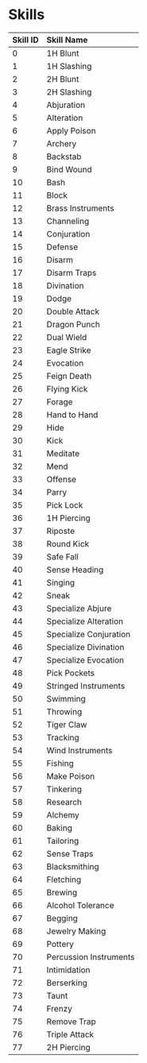 # Skills



| **Skill ID** | **Skill Name** |
| :--- | :--- |
| 0 | 1H Blunt |
| 1 | 1H Slashing |
| 2 | 2H Blunt |
| 3 | 2H Slashing |
| 4 | Abjuration |
| 5 | Alteration |
| 6 | Apply Poison |
| 7 | Archery |
| 8 | Backstab |
| 9 | Bind Wound |
| 10 | Bash |
| 11 | Block |
| 12 | Brass Instruments |
| 13 | Channeling |
| 14 | Conjuration |
| 15 | Defense |
| 16 | Disarm |
| 17 | Disarm Traps |
| 18 | Divination |
| 19 | Dodge |
| 20 | Double Attack |
| 21 | Dragon Punch |
| 22 | Dual Wield |
| 23 | Eagle Strike |
| 24 | Evocation |
| 25 | Feign Death |
| 26 | Flying Kick |
| 27 | Forage |
| 28 | Hand to Hand |
| 29 | Hide |
| 30 | Kick |
| 31 | Meditate |
| 32 | Mend |
| 33 | Offense |
| 34 | Parry |
| 35 | Pick Lock |
| 36 | 1H Piercing |
| 37 | Riposte |
| 38 | Round Kick |
| 39 | Safe Fall |
| 40 | Sense Heading |
| 41 | Singing |
| 42 | Sneak |
| 43 | Specialize Abjure |
| 44 | Specialize Alteration |
| 45 | Specialize Conjuration |
| 46 | Specialize Divination |
| 47 | Specialize Evocation |
| 48 | Pick Pockets |
| 49 | Stringed Instruments |
| 50 | Swimming |
| 51 | Throwing |
| 52 | Tiger Claw |
| 53 | Tracking |
| 54 | Wind Instruments |
| 55 | Fishing |
| 56 | Make Poison |
| 57 | Tinkering |
| 58 | Research |
| 59 | Alchemy |
| 60 | Baking |
| 61 | Tailoring |
| 62 | Sense Traps |
| 63 | Blacksmithing |
| 64 | Fletching |
| 65 | Brewing |
| 66 | Alcohol Tolerance |
| 67 | Begging |
| 68 | Jewelry Making |
| 69 | Pottery |
| 70 | Percussion Instruments |
| 71 | Intimidation |
| 72 | Berserking |
| 73 | Taunt |
| 74 | Frenzy |
| 75 | Remove Trap |
| 76 | Triple Attack |
| 77 | 2H Piercing |

